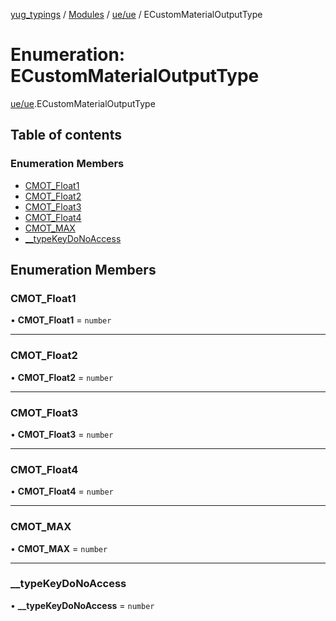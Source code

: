 [yug_typings](../README.md) / [Modules](../modules.md) / [ue/ue](../modules/ue_ue.md) / ECustomMaterialOutputType

# Enumeration: ECustomMaterialOutputType

[ue/ue](../modules/ue_ue.md).ECustomMaterialOutputType

## Table of contents

### Enumeration Members

- [CMOT\_Float1](ue_ue.ECustomMaterialOutputType.md#cmot_float1)
- [CMOT\_Float2](ue_ue.ECustomMaterialOutputType.md#cmot_float2)
- [CMOT\_Float3](ue_ue.ECustomMaterialOutputType.md#cmot_float3)
- [CMOT\_Float4](ue_ue.ECustomMaterialOutputType.md#cmot_float4)
- [CMOT\_MAX](ue_ue.ECustomMaterialOutputType.md#cmot_max)
- [\_\_typeKeyDoNoAccess](ue_ue.ECustomMaterialOutputType.md#__typekeydonoaccess)

## Enumeration Members

### CMOT\_Float1

• **CMOT\_Float1** = `number`

___

### CMOT\_Float2

• **CMOT\_Float2** = `number`

___

### CMOT\_Float3

• **CMOT\_Float3** = `number`

___

### CMOT\_Float4

• **CMOT\_Float4** = `number`

___

### CMOT\_MAX

• **CMOT\_MAX** = `number`

___

### \_\_typeKeyDoNoAccess

• **\_\_typeKeyDoNoAccess** = `number`

